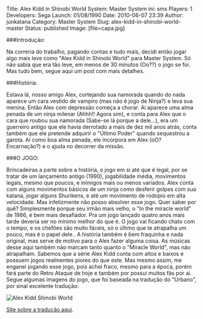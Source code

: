 Title: Alex Kidd in Shinobi World
System: Master System
ini: sms
Players: 1
Developers: Sega
Launch: 01/08/1990
Date: 2010-06-07 23:39
Author: junkatana
Category: Master System
Slug: alex-kidd-in-shinobi-world-master
Status: published
Image: [file=capa.jpg]

###Introdução:

<!-- PELICAN_BEGIN_SUMMARY -->
Na correria do trabalho, pagando contas e tudo mais, decidi então jogar algo
mais leve como "Alex Kidd in Shinobi World" para Master System. Só não
sabia que era tão leve, em menos de 30 minutos (Oo??) o jogo se foi. Mas
tudo bem, segue aqui um post com mais detalhes.
<!-- PELICAN_END_SUMMARY -->

###História:

Estava lá, nosso amigo Alex, cortejando sua namorada quando do nada aparece um cara
vestido de vampiro (mas não é jogo de Ninja?) e leva sua menina. Então
Alex com depressão começa a chorar. Ai aparece uma alma penada de um
ninja milenar (Ahhh!! Agora sim), e conta para Alex que o cara que
roubou sua namorada (Sabe-se lá porque a dele...), era um guerreiro
antigo que ele havia derrotado a mais de dez mil anos atrás, conta
também que ele pretende adquirir o "Último Poder" quando sequestrou a
garota. Ai como boa alma penada, ele incorpora em Alex (oO? Encarnação?)
e o ajuda no decorrer da missão.


###O JOGO:

Brincadeiras a parte sobre a história, o jogo em si até que é legal, por
se tratar de um lançamento antigo (1990), jogabilidade média, movimentos
legais, mesmo que poucos, e inimigos mais ou menos variados. Alex conta
com alguns movimentos básicos de um ninja como desferir golpes com sua
katana, jogar alguns Shurikens, e até um movimento de rodopio em alta
velocidade. Mas infelizmente não posso absolver esse jogo. Quer saber
por quê? Simplesmente porque seu irmão mais velho, o "In the miracle
world" de 1986, é bem mais desafiador. Pra um jogo lançado quatro anos mais tarde
deveria ser no mínimo melhor do que é. O jogo vai ficando chato com o
tempo, e os chefões são muito fáceis, só o último que te atrapalha um
pouco, mas é o papel dele.. A história também é bem
fraquinha e nada original, mas serve de motivo para o Alex fazer alguma
coisa. As músicas desse aqui também não marcam tanto quanto o "Miracle
World", mas não atrapalham. Sabemos que a série Alex Kidd conta com altos e baixos e possuem jogos
realmentes piores do que este. Mas mesmo assim, me enganei jogando esse jogo, pois
achei fraco, mesmo para a época, porém fará parte do Retro Ataque de hoje e também por possui muitos fãs por ai.
Segue algumas imagens do jogo, que foi baseada na tradução do "Urbano",
por sinal excelente tradução:

![Alex Kidd Shinobi World]([file=alexkiddshinobi.gif])

[Site sobre a tradução
aqui](http://www.romhackers.org/modules/PDdownloads/singlefile.php?cid=20&lid=110http://www.romhackers.org/modules/PDdownloads/singlefile.php?cid=20&lid=110).
